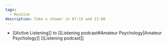 ```yaml
---
tags:
  - Routine
description: Take a shower in 07:15 and 21:00
---
```

- [[Active Listening]] to [[Listening podcast#Amateur Psychology|Amateur Psychology]] [[Listening podcast]]